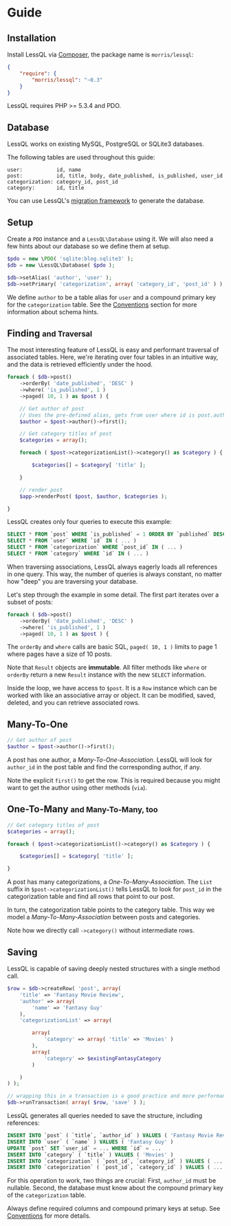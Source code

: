 # Guide


## Installation

Install LessQL via [Composer](http://packagist.org),
the package name is `morris/lessql`:

```json
{
	"require": {
		"morris/lessql": "~0.3"
	}
}
```

LessQL requires PHP >= 5.3.4 and PDO.


## Database

LessQL works on existing MySQL, PostgreSQL or SQLite3 databases.

The following tables are used throughout this guide:

```
user:           id, name
post:           id, title, body, date_published, is_published, user_id
categorization: category_id, post_id
category:       id, title
```

You can use LessQL's [migration framework](migrations.md) to generate the database.


## Setup

Create a `PDO` instance and a `LessQL\Database` using it.
We will also need a few hints about our database so we define them at setup.

```php
$pdo = new \PDO( 'sqlite:blog.sqlite3' );
$db = new \LessQL\Database( $pdo );

$db->setAlias( 'author', 'user' );
$db->setPrimary( 'categorization', array( 'category_id', 'post_id' ) );
```

We define `author` to be a table alias for `user`
and a compound primary key for the `categorization` table.
See the [Conventions](conventions.md) section
for more information about schema hints.


## Finding <small>and Traversal</small>

The most interesting feature of LessQL is easy and performant traversal of associated tables.
Here, we're iterating over four tables in an intuitive way,
and the data is retrieved efficiently under the hood.

```php
foreach ( $db->post()
	->orderBy( 'date_published', 'DESC' )
	->where( 'is_published', 1 )
	->paged( 10, 1 ) as $post ) {

	// Get author of post
	// Uses the pre-defined alias, gets from user where id is post.author_id
	$author = $post->author()->first();

	// Get category titles of post
	$categories = array();

	foreach ( $post->categorizationList()->category() as $category ) {

		$categories[] = $category[ 'title' ];

	}

	// render post
	$app->renderPost( $post, $author, $categories );

}
```

LessQL creates only four queries to execute this example:

```sql
SELECT * FROM `post` WHERE `is_published` = 1 ORDER BY `published` DESC LIMIT 10 OFFSET 0
SELECT * FROM `user` WHERE `id` IN ( ... )
SELECT * FROM `categorization` WHERE `post_id` IN ( ... )
SELECT * FROM `category` WHERE `id` IN ( ... )
```

When traversing associations, LessQL always eagerly loads all references in one query.
This way, the number of queries is always constant,
no matter how "deep" you are traversing your database.

Let's step through the example in some detail.
The first part iterates over a subset of posts:

```php
foreach ( $db->post()
	->orderBy( 'date_published', 'DESC' )
	->where( 'is_published', 1 )
	->paged( 10, 1 ) as $post ) {
```

The `orderBy` and `where` calls are basic SQL,
`paged( 10, 1 )` limits to page 1 where pages have a size of 10 posts.

Note that `Result` objects are <strong>immutable</strong>.
All filter methods like `where` or `orderBy`
return a new `Result` instance with the new `SELECT` information.

Inside the loop, we have access to `$post`.
It is a `Row` instance which can be worked with like an associative array or object.
It can be modified, saved, deleted, and you can retrieve associated rows.


## Many-To-One

```php
// Get author of post
$author = $post->author()->first();
```

A post has one author, a *Many-To-One-Association*.
LessQL will look for `author_id` in the post table and find the corresponding author, if any.

Note the explicit `first()` to get the row.
This is required because you might want to get the author using other methods (`via`).


## One-To-Many <small>and Many-To-Many, too</small>

```php
// Get category titles of post
$categories = array();

foreach ( $post->categorizationList()->category() as $category ) {

	$categories[] = $category[ 'title' ];

}
```

A post has many categorizations, a *One-To-Many-Association*.
The `List` suffix in `$post->categorizationList()`
tells LessQL to look for `post_id` in the categorization table
and find all rows that point to our post.

In turn, the categorization table points to the category table.
This way we model a *Many-To-Many-Association* between posts and categories.

Note how we directly call `->category()` without intermediate rows.


## Saving

LessQL is capable of saving deeply nested structures with a single
method call.

```php
$row = $db->createRow( 'post', array(
	'title' => 'Fantasy Movie Review',
	'author' => array(
		'name' => 'Fantasy Guy'
	),
	'categorizationList' => array(

		array(
			'category' => array( 'title' => 'Movies' )
		),
		array(
			'category' => $existingFantasyCategory
		)

	)
) );

// wrapping this in a transaction is a good practice and more performant
$db->runTransaction( array( $row, 'save' ) );
```

LessQL generates all queries needed to save the structure, including
references:

```sql
INSERT INTO `post` ( `title`, `author_id` ) VALUES ( 'Fantasy Movie Review', NULL )
INSERT INTO `user` ( `name` ) VALUES ( 'Fantasy Guy' )
UPDATE `post` SET `user_id` = ... WHERE `id` = ...
INSERT INTO `category` ( `title` ) VALUES ( 'Movies' )
INSERT INTO `categorization` ( `post_id`, `category_id` ) VALUES ( ... )
INSERT INTO `categorization` ( `post_id`, `category_id` ) VALUES ( ... )
```

For this operation to work, two things are crucial:
First, `author_id` must be nullable.
Second, the database must know about the compound primary key of the `categorization` table.

Always define required columns and compound primary keys at setup.
See [Conventions](conventions.md) for more details.
